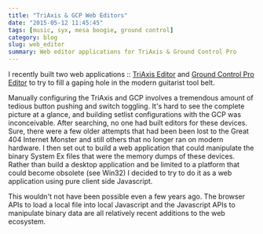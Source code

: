 ```yaml
---
title: "TriAxis & GCP Web Editors"
date: "2015-05-12 11:45:45"
tags: [music, syx, mesa boogie, ground control]
category: blog
slug: web_editor
summary: Web editor applications for TriAxis & Ground Control Pro
---
```


I recently built two web applications :: [TriAxis Editor](https://triaxiseditor.com) and [Ground Control Pro Editor](https://gcproeditor.com) to try to fill a gaping hole in the modern guitarist tool belt.

Manually configuring the TriAxis and GCP involves a tremendous amount of tedious button pushing and switch toggling. It's hard to see the complete picture at a glance, and building setlist configurations with the GCP was inconceivable. After searching, no one had built editors for these devices. Sure, there were a few older attempts that had been been lost to the Great 404 Internet Monster and still others that no longer ran on modern hardware. I then set out to build a web application that could manipulate the binary System Ex files that were the memory dumps of these devices. Rather than build a desktop application and be limited to a platform that could become obsolete (see Win32) I decided to try to do it as a web application using pure client side Javascript.

This wouldn't not have been possible even a few years ago. The browser APIs to load a local file into local Javascript and the Javascript APIs to manipulate binary data are all relatively recent additions to the web ecosystem.
